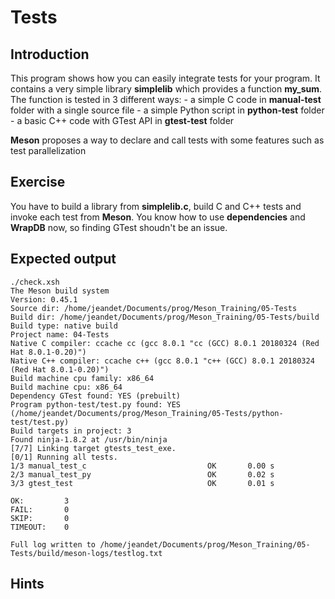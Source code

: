 # Tests

## Introduction
This program shows how you can easily integrate tests for your program. It contains a very simple library **simplelib** which provides a function **my_sum**. 
The function is tested in 3 different ways:
    - a simple C code in **manual-test** folder with a single source file
    - a simple Python script in **python-test** folder
    - a basic C++ code with GTest API in **gtest-test** folder

**Meson** proposes a way to declare and call tests with some features such as test parallelization 

## Exercise 

You have to build a library from **simplelib.c**, build C and C++ tests and invoke each test from **Meson**.
You know how to use **dependencies** and **WrapDB** now, so finding GTest shoudn't be an issue.

## Expected output 

```
./check.xsh 
The Meson build system
Version: 0.45.1
Source dir: /home/jeandet/Documents/prog/Meson_Training/05-Tests
Build dir: /home/jeandet/Documents/prog/Meson_Training/05-Tests/build
Build type: native build
Project name: 04-Tests
Native C compiler: ccache cc (gcc 8.0.1 "cc (GCC) 8.0.1 20180324 (Red Hat 8.0.1-0.20)")
Native C++ compiler: ccache c++ (gcc 8.0.1 "c++ (GCC) 8.0.1 20180324 (Red Hat 8.0.1-0.20)")
Build machine cpu family: x86_64
Build machine cpu: x86_64
Dependency GTest found: YES (prebuilt)
Program python-test/test.py found: YES (/home/jeandet/Documents/prog/Meson_Training/05-Tests/python-test/test.py)
Build targets in project: 3
Found ninja-1.8.2 at /usr/bin/ninja
[7/7] Linking target gtests_test_exe.
[0/1] Running all tests.
1/3 manual_test_c                           OK       0.00 s
2/3 manual_test_py                          OK       0.02 s
3/3 gtest_test                              OK       0.01 s

OK:         3
FAIL:       0
SKIP:       0
TIMEOUT:    0

Full log written to /home/jeandet/Documents/prog/Meson_Training/05-Tests/build/meson-logs/testlog.txt

```

## Hints
